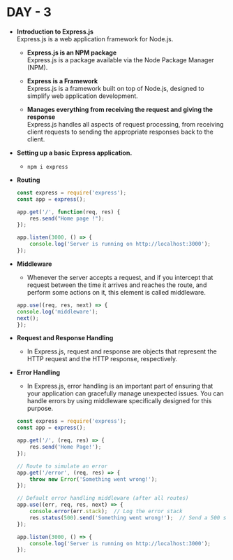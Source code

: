 # DAY - 3
- **Introduction to Express.js**  
  Express.js is a web application framework for Node.js.

    - **Express.js is an NPM package**  
    Express.js is a package available via the Node Package Manager (NPM).

    - **Express is a Framework**  
    Express.js is a framework built on top of Node.js, designed to simplify web application development.

    - **Manages everything from receiving the request and giving the response**  
    Express.js handles all aspects of request processing, from receiving client requests to sending the appropriate responses back to the client.


- **Setting up a basic Express application.**  
    - `npm i express`

- **Routing**  
    ```javascript
    const express = require('express');  
    const app = express();  

    app.get('/', function(req, res) { 
        res.send("Home page !");  
    });

    app.listen(3000, () => {  
        console.log('Server is running on http://localhost:3000');
    });
    ```

- **Middleware**

    - Whenever the server accepts a request, and if you intercept that request between the time it arrives and reaches the route, and perform some actions on it, this element is called middleware.
    ``` javascript
    app.use((req, res, next) => {
    console.log('middleware');
    next(); 
    });
    ```
- **Request and Response Handling**
    - In Express.js, request and response are objects that represent the HTTP request and the HTTP response, respectively.

- **Error Handling**
   - In Express.js, error handling is an important part of ensuring that your application can gracefully manage unexpected issues. You can handle errors by using middleware specifically designed for this purpose.
    ``` javascript
    const express = require('express');
    const app = express();

    app.get('/', (req, res) => {
        res.send('Home Page!');
    });

    // Route to simulate an error
    app.get('/error', (req, res) => {
        throw new Error('Something went wrong!');
    });

    // Default error handling middleware (after all routes)
    app.use((err, req, res, next) => {
        console.error(err.stack);  // Log the error stack
        res.status(500).send('Something went wrong!');  // Send a 500 status code with a message
    });

    app.listen(3000, () => {
        console.log('Server is running on http://localhost:3000');
    });
    ```